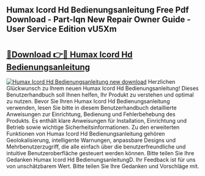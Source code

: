 ## Humax Icord Hd Bedienungsanleitung Free Pdf Download - Part-Iqn New Repair Owner Guide - User Service Edition vU5Xm

# <h2><a href="http://df64dg1.blite.top/?on=Humax+Icord+Hd+Bedienungsanleitung">🔗Download 👉🔴 Humax Icord Hd Bedienungsanleitung</a></h2>

[![Humax Icord Hd Bedienungsanleitung new download](https://i.imgur.com/lujVjoI.png)](http://df64dg1.blite.top/?on=Humax+Icord+Hd+Bedienungsanleitung)
Herzlichen Glückwunsch zu Ihrem neuen Humax Icord Hd Bedienungsanleitung! Dieses Benutzerhandbuch soll Ihnen helfen, Ihr Produkt zu verstehen und optimal zu nutzen. Bevor Sie Ihren Humax Icord Hd Bedienungsanleitung verwenden, lesen Sie bitte in diesem Benutzerhandbuch detaillierte Anweisungen zur Einrichtung, Bedienung und Fehlerbehebung des Produkts. Es enthält klare Anweisungen für Installation, Einrichtung und Betrieb sowie wichtige Sicherheitsinformationen. Zu den erweiterten Funktionen von Humax Icord Hd Bedienungsanleitung gehören Geolokalisierung, intelligente Warnungen, anpassbare Designs und Mehrbenutzerzugriff, die alle einfach über die benutzerfreundliche und intuitive Benutzeroberfläche gesteuert werden können. Bitte teilen Sie Ihre Gedanken Humax Icord Hd BedienungsanleitungD. Ihr Feedback ist für uns von unschätzbarem Wert. Bitte teilen Sie Ihre Gedanken und Vorschläge mit.
